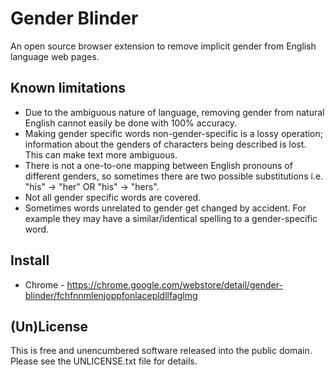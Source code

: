 # Gender Blinder

An open source browser extension to remove implicit gender from English language web pages.

## Known limitations

* Due to the ambiguous nature of language, removing gender from natural English cannot easily be done with 100% accuracy.
* Making gender specific words non-gender-specific is a lossy operation; information about the genders of characters being described is lost. This can make text more ambiguous. 
* There is not a one-to-one mapping between English pronouns of different genders, so sometimes there are two possible substitutions i.e. "his" -> "her" OR "his" -> "hers".
* Not all gender specific words are covered.
* Sometimes words unrelated to gender get changed by accident. For example they may have a similar/identical spelling to a gender-specific word.

## Install

* Chrome - https://chrome.google.com/webstore/detail/gender-blinder/fchfnnmlenjoppfonlacepldllfaglmg

## (Un)License

This is free and unencumbered software released into the public domain.
Please see the UNLICENSE.txt file for details.
